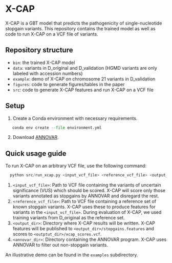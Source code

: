 # X-CAP

X-CAP is a GBT model that predicts the pathogenicity of single-nucleotide stopgain variants. This repository contains the trained model as well as code to run X-CAP on a VCF file of variants. 

## Repository structure
- ```bin```: the trained X-CAP model
- ```data```: variants in D_original and D_validation (HGMD variants are only labeled with accession numbers)
- ```example```: demo of X-CAP on chromosome 21 variants in D_validation
- ```figures```: code to generate figures/tables in the paper
- ```src```: code to generate X-CAP features and run X-CAP on a VCF file

## Setup
1. Create a Conda environment with necessary requirements.
 ```Python
    conda env create --file environment.yml
 ```
 2. Download [ANNOVAR](https://annovar.openbioinformatics.org/en/latest/user-guide/download/).

## Quick usage guide
To run X-CAP on an arbitrary VCF file, use the following command:
```Python
  python src/run_xcap.py <input_vcf_file> <reference_vcf_file> <output_dir> <annovar_dir>
```
1. ```<input_vcf_file>```: Path to VCF file containing the variants of uncertain significance (VUS) which should be scored. X-CAP will score only those variants annotated as stopgains by ANNOVAR and disregard the rest.
2. ```<reference_vcf_file>```: Path to VCF file containing a reference set of known stopgain variants. X-CAP uses these to produce features for variants in the ```<input_vcf_file>```. During evaluation of X-CAP, we used training variants from D_original as the reference set.
3. ```<output_dir>```: Directory where X-CAP results will be written. X-CAP features will be published to ```<output_dir>/stopgains.features``` and scores to ```<outptut_dir>/xcap_scores.vcf```.
4. ```<annovar_dir>```: Directory containing the ANNOVAR program. X-CAP uses ANNOVAR to filter out non-stopgain variants.

An illustrative demo can be found in the ```examples``` subdirectory.
